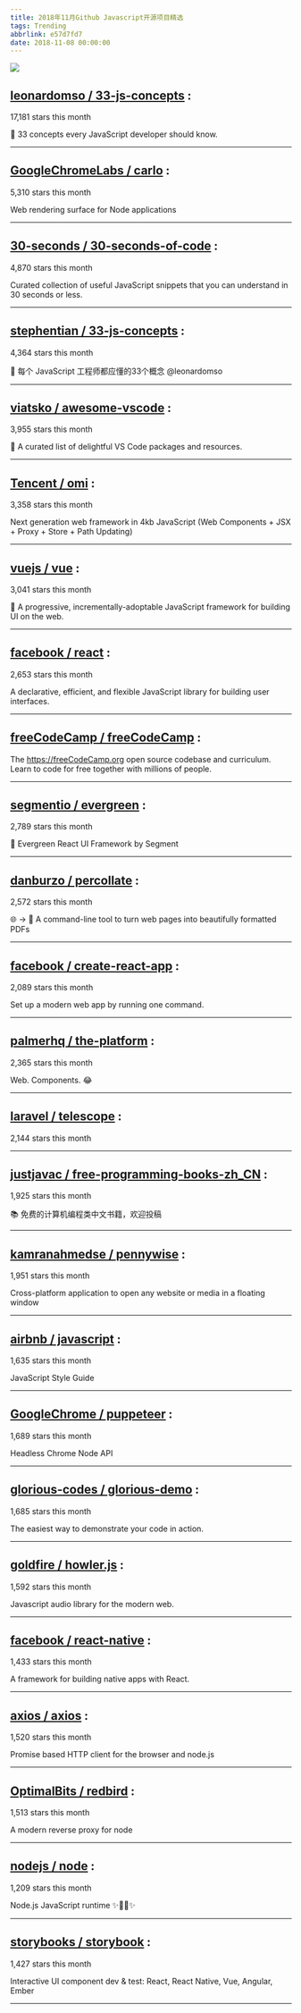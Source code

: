 ```yaml
---
title: 2018年11月Github Javascript开源项目精选
tags: Trending
abbrlink: e57d7fd7
date: 2018-11-08 00:00:00
---
```

![](https://static.alili.tech/images/github_48.png)
##   [leonardomso / 33-js-concepts](https://github.com/leonardomso/33-js-concepts) : 
 
17,181 stars this month

📜 33 concepts every JavaScript developer should know. 

---
##   [GoogleChromeLabs / carlo](https://github.com/GoogleChromeLabs/carlo) : 
 
5,310 stars this month

Web rendering surface for Node applications 

---
##   [30-seconds / 30-seconds-of-code](https://github.com/30-seconds/30-seconds-of-code) : 
 
4,870 stars this month

Curated collection of useful JavaScript snippets that you can understand in 30 seconds or less. 

---
##   [stephentian / 33-js-concepts](https://github.com/stephentian/33-js-concepts) : 
 
4,364 stars this month

📜 每个 JavaScript 工程师都应懂的33个概念 @leonardomso 

---
##   [viatsko / awesome-vscode](https://github.com/viatsko/awesome-vscode) : 
 
3,955 stars this month

🎨 A curated list of delightful VS Code packages and resources. 

---
##   [Tencent / omi](https://github.com/Tencent/omi) : 
 
3,358 stars this month

Next generation web framework in 4kb JavaScript (Web Components + JSX + Proxy + Store + Path Updating) 

---
##   [vuejs / vue](https://github.com/vuejs/vue) : 
 
3,041 stars this month

🖖 A progressive, incrementally-adoptable JavaScript framework for building UI on the web. 

---
##   [facebook / react](https://github.com/facebook/react) : 
 
2,653 stars this month

A declarative, efficient, and flexible JavaScript library for building user interfaces. 

---
##   [freeCodeCamp / freeCodeCamp](https://github.com/freeCodeCamp/freeCodeCamp) : 
 


The https://freeCodeCamp.org open source codebase and curriculum. Learn to code for free together with millions of people. 

---
##   [segmentio / evergreen](https://github.com/segmentio/evergreen) : 
 
2,789 stars this month

🌲 Evergreen React UI Framework by Segment 

---
##   [danburzo / percollate](https://github.com/danburzo/percollate) : 
 
2,572 stars this month

🌐 → 📖 A command-line tool to turn web pages into beautifully formatted PDFs 

---
##   [facebook / create-react-app](https://github.com/facebook/create-react-app) : 
 
2,089 stars this month

Set up a modern web app by running one command. 

---
##   [palmerhq / the-platform](https://github.com/palmerhq/the-platform) : 
 
2,365 stars this month

Web. Components. 😂 

---
##   [laravel / telescope](https://github.com/laravel/telescope) : 
 
2,144 stars this month

 

---
##   [justjavac / free-programming-books-zh_CN](https://github.com/justjavac/free-programming-books-zh_CN) : 
 
1,925 stars this month

📚 免费的计算机编程类中文书籍，欢迎投稿 

---
##   [kamranahmedse / pennywise](https://github.com/kamranahmedse/pennywise) : 
 
1,951 stars this month

Cross-platform application to open any website or media in a floating window 

---
##   [airbnb / javascript](https://github.com/airbnb/javascript) : 
 
1,635 stars this month

JavaScript Style Guide 

---
##   [GoogleChrome / puppeteer](https://github.com/GoogleChrome/puppeteer) : 
 
1,689 stars this month

Headless Chrome Node API 

---
##   [glorious-codes / glorious-demo](https://github.com/glorious-codes/glorious-demo) : 
 
1,685 stars this month

The easiest way to demonstrate your code in action. 

---
##   [goldfire / howler.js](https://github.com/goldfire/howler.js) : 
 
1,592 stars this month

Javascript audio library for the modern web. 

---
##   [facebook / react-native](https://github.com/facebook/react-native) : 
 
1,433 stars this month

A framework for building native apps with React. 

---
##   [axios / axios](https://github.com/axios/axios) : 
 
1,520 stars this month

Promise based HTTP client for the browser and node.js 

---
##   [OptimalBits / redbird](https://github.com/OptimalBits/redbird) : 
 
1,513 stars this month

A modern reverse proxy for node 

---
##   [nodejs / node](https://github.com/nodejs/node) : 
 
1,209 stars this month

Node.js JavaScript runtime ✨🐢🚀✨ 

---
##   [storybooks / storybook](https://github.com/storybooks/storybook) : 
 
1,427 stars this month

Interactive UI component dev & test: React, React Native, Vue, Angular, Ember 

---

